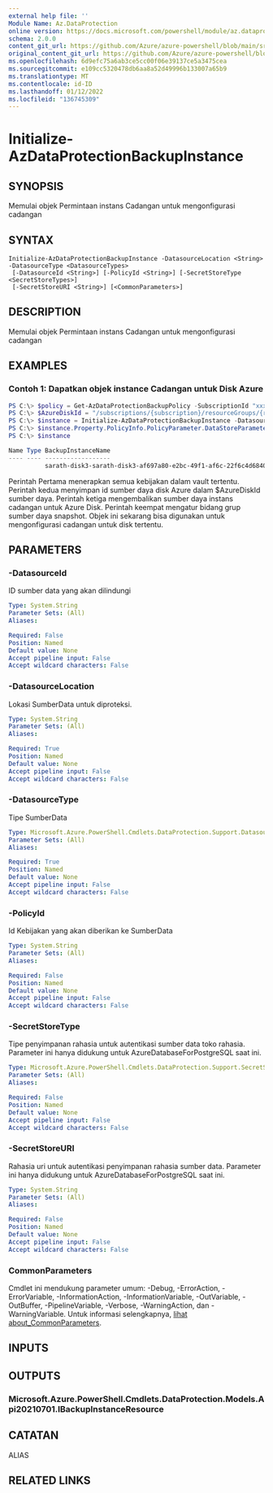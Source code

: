 ```yaml
---
external help file: ''
Module Name: Az.DataProtection
online version: https://docs.microsoft.com/powershell/module/az.dataprotection/initialize-azdataprotectionbackupinstance
schema: 2.0.0
content_git_url: https://github.com/Azure/azure-powershell/blob/main/src/DataProtection/help/Initialize-AzDataProtectionBackupInstance.md
original_content_git_url: https://github.com/Azure/azure-powershell/blob/main/src/DataProtection/help/Initialize-AzDataProtectionBackupInstance.md
ms.openlocfilehash: 6d9efc75a6ab3ce5cc00f06e39137ce5a3475cea
ms.sourcegitcommit: e109cc5320478db6aa8a52d49996b133007a65b9
ms.translationtype: MT
ms.contentlocale: id-ID
ms.lasthandoff: 01/12/2022
ms.locfileid: "136745309"
---
```

# Initialize-AzDataProtectionBackupInstance

## SYNOPSIS
Memulai objek Permintaan instans Cadangan untuk mengonfigurasi cadangan

## SYNTAX

```
Initialize-AzDataProtectionBackupInstance -DatasourceLocation <String> -DatasourceType <DatasourceTypes>
 [-DatasourceId <String>] [-PolicyId <String>] [-SecretStoreType <SecretStoreTypes>]
 [-SecretStoreURI <String>] [<CommonParameters>]
```

## DESCRIPTION
Memulai objek Permintaan instans Cadangan untuk mengonfigurasi cadangan

## EXAMPLES

### Contoh 1: Dapatkan objek instance Cadangan untuk Disk Azure
```powershell
PS C:\> $policy = Get-AzDataProtectionBackupPolicy -SubscriptionId "xxxx-xxx-xxx" -ResourceGroupName sarath-rg -VaultName sarath-vault
PS C:\> $AzureDiskId = "/subscriptions/{subscription}/resourceGroups/{resourceGroup}/providers/Microsoft.Compute/disks/{diskname}"
PS C:\> $instance = Initialize-AzDataProtectionBackupInstance -DatasourceType AzureDisk -DatasourceLocation westus -DatasourceId $AzureDiskId -PolicyId $policy[0].Id
PS C:\> $instance.Property.PolicyInfo.PolicyParameter.DataStoreParametersList[0].ResourceGroupId = "/subscriptions/{subscription}/resourceGroups/{snapshotResourceGroup}"
PS C:\> $instance

Name Type BackupInstanceName
---- ---- ------------------
          sarath-disk3-sarath-disk3-af697a80-e2bc-49f1-af6c-22f6c4d68405
```

Perintah Pertama menerapkan semua kebijakan dalam vault tertentu.
Perintah kedua menyimpan id sumber daya disk Azure dalam $AzureDiskId sumber daya.
Perintah ketiga mengembalikan sumber daya instans cadangan untuk Azure Disk.
Perintah keempat mengatur bidang grup sumber daya snapshot.
Objek ini sekarang bisa digunakan untuk mengonfigurasi cadangan untuk disk tertentu.

## PARAMETERS

### -DatasourceId
ID sumber data yang akan dilindungi

```yaml
Type: System.String
Parameter Sets: (All)
Aliases:

Required: False
Position: Named
Default value: None
Accept pipeline input: False
Accept wildcard characters: False
```

### -DatasourceLocation
Lokasi SumberData untuk diproteksi.

```yaml
Type: System.String
Parameter Sets: (All)
Aliases:

Required: True
Position: Named
Default value: None
Accept pipeline input: False
Accept wildcard characters: False
```

### -DatasourceType
Tipe SumberData

```yaml
Type: Microsoft.Azure.PowerShell.Cmdlets.DataProtection.Support.DatasourceTypes
Parameter Sets: (All)
Aliases:

Required: True
Position: Named
Default value: None
Accept pipeline input: False
Accept wildcard characters: False
```

### -PolicyId
Id Kebijakan yang akan diberikan ke SumberData

```yaml
Type: System.String
Parameter Sets: (All)
Aliases:

Required: False
Position: Named
Default value: None
Accept pipeline input: False
Accept wildcard characters: False
```

### -SecretStoreType
Tipe penyimpanan rahasia untuk autentikasi sumber data toko rahasia.
Parameter ini hanya didukung untuk AzureDatabaseForPostgreSQL saat ini.

```yaml
Type: Microsoft.Azure.PowerShell.Cmdlets.DataProtection.Support.SecretStoreTypes
Parameter Sets: (All)
Aliases:

Required: False
Position: Named
Default value: None
Accept pipeline input: False
Accept wildcard characters: False
```

### -SecretStoreURI
Rahasia uri untuk autentikasi penyimpanan rahasia sumber data.
Parameter ini hanya didukung untuk AzureDatabaseForPostgreSQL saat ini.

```yaml
Type: System.String
Parameter Sets: (All)
Aliases:

Required: False
Position: Named
Default value: None
Accept pipeline input: False
Accept wildcard characters: False
```

### CommonParameters
Cmdlet ini mendukung parameter umum: -Debug, -ErrorAction, -ErrorVariable, -InformationAction, -InformationVariable, -OutVariable, -OutBuffer, -PipelineVariable, -Verbose, -WarningAction, dan -WarningVariable. Untuk informasi selengkapnya, [lihat about_CommonParameters](http://go.microsoft.com/fwlink/?LinkID=113216).

## INPUTS

## OUTPUTS

### Microsoft.Azure.PowerShell.Cmdlets.DataProtection.Models.Api20210701.IBackupInstanceResource

## CATATAN

ALIAS

## RELATED LINKS

